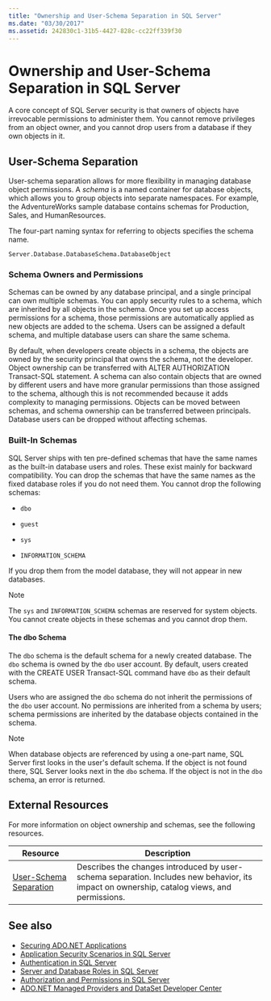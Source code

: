 ```yaml
---
title: "Ownership and User-Schema Separation in SQL Server"
ms.date: "03/30/2017"
ms.assetid: 242830c1-31b5-4427-828c-cc22ff339f30
---
```

# Ownership and User-Schema Separation in SQL Server
A core concept of SQL Server security is that owners of objects have irrevocable permissions to administer them. You cannot remove privileges from an object owner, and you cannot drop users from a database if they own objects in it.  
  
## User-Schema Separation  
 User-schema separation allows for more flexibility in managing database object permissions. A *schema* is a named container for database objects, which allows you to group objects into separate namespaces. For example, the AdventureWorks sample database contains schemas for Production, Sales, and HumanResources.  
  
 The four-part naming syntax for referring to objects specifies the schema name.  
  
```  
Server.Database.DatabaseSchema.DatabaseObject  
```  
  
### Schema Owners and Permissions  
 Schemas can be owned by any database principal, and a single principal can own multiple schemas. You can apply security rules to a schema, which are inherited by all objects in the schema. Once you set up access permissions for a schema, those permissions are automatically applied as new objects are added to the schema. Users can be assigned a default schema, and multiple database users can share the same schema.  
  
 By default, when developers create objects in a schema, the objects are owned by the security principal that owns the schema, not the developer. Object ownership can be transferred with ALTER AUTHORIZATION Transact-SQL statement. A schema can also contain objects that are owned by different users and have more granular permissions than those assigned to the schema, although this is not recommended because it adds complexity to managing permissions. Objects can be moved between schemas, and schema ownership can be transferred between principals. Database users can be dropped without affecting schemas.  
  
### Built-In Schemas  
 SQL Server ships with ten pre-defined schemas that have the same names as the built-in database users and roles. These exist mainly for backward compatibility. You can drop the schemas that have the same names as the fixed database roles if you do not need them. You cannot drop the following schemas:  
  
-   `dbo`  
  
-   `guest`  
  
-   `sys`  
  
-   `INFORMATION_SCHEMA`  
  
 If you drop them from the model database, they will not appear in new databases.  
  
> [!NOTE]
>  The `sys` and `INFORMATION_SCHEMA` schemas are reserved for system objects. You cannot create objects in these schemas and you cannot drop them.  
  
#### The dbo Schema  
 The `dbo` schema is the default schema for a newly created database. The `dbo` schema is owned by the `dbo` user account. By default, users created with the CREATE USER Transact-SQL command have `dbo` as their default schema.  
  
 Users who are assigned the `dbo` schema do not inherit the permissions of the `dbo` user account. No permissions are inherited from a schema by users; schema permissions are inherited by the database objects contained in the schema.  
  
> [!NOTE]
>  When database objects are referenced by using a one-part name, SQL Server first looks in the user's default schema. If the object is not found there, SQL Server looks next in the `dbo` schema. If the object is not in the `dbo` schema, an error is returned.  
  
## External Resources  
 For more information on object ownership and schemas, see the following resources.  
  
|Resource|Description|  
|--------------|-----------------|  
|[User-Schema Separation](https://docs.microsoft.com/previous-versions/sql/sql-server-2008-r2/ms190387(v=sql.105))|Describes the changes introduced by user-schema separation. Includes new behavior, its impact on ownership, catalog views, and permissions.|  
  
## See also

- [Securing ADO.NET Applications](../../../../../docs/framework/data/adonet/securing-ado-net-applications.md)
- [Application Security Scenarios in SQL Server](../../../../../docs/framework/data/adonet/sql/application-security-scenarios-in-sql-server.md)
- [Authentication in SQL Server](../../../../../docs/framework/data/adonet/sql/authentication-in-sql-server.md)
- [Server and Database Roles in SQL Server](../../../../../docs/framework/data/adonet/sql/server-and-database-roles-in-sql-server.md)
- [Authorization and Permissions in SQL Server](../../../../../docs/framework/data/adonet/sql/authorization-and-permissions-in-sql-server.md)
- [ADO.NET Managed Providers and DataSet Developer Center](https://go.microsoft.com/fwlink/?LinkId=217917)
